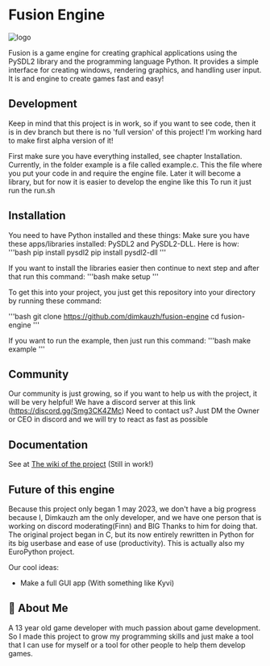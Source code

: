 # Fusion Engine 
![logo](https://user-images.githubusercontent.com/106883655/233103547-5693b2a3-22b9-4b68-ac2a-7220f16d48df.png)

Fusion is a game engine for creating graphical applications using the PySDL2 library and the programming language Python. It provides a simple interface for creating windows, 
rendering graphics, and handling user input. It is and engine to create 
games fast and easy!




## Development

Keep in mind that this project is in work, so if you want to see code, 
then it is in dev branch but there is no 'full version' of this project! 
I'm working hard to make first alpha version of it!

First make sure you have everything installed, see chapter Installation.
Currently, in the folder example is a file called example.c. This the file where you put your code in and require the engine file. Later it will become a library, but for now it is easier to develop the engine like this To run it just run the run.sh


## Installation
You need to have Python installed and these things:
Make sure you have these apps/libraries installed: PySDL2 and PySDL2-DLL.
Here is how:
'''bash 
  pip install pysdl2
  pip install pysdl2-dll
'''

If you want to install the libraries easier then continue to next step and after that run this command:
'''bash 
  make setup
'''

To get this into your project, you just get this repository into your 
directory by running these command:

'''bash
  git clone https://github.com/dimkauzh/fusion-engine
  cd fusion-engine
'''

If you want to run the example, then just run this command:
'''bash
 make example
'''

## Community
Our community is just growing, so if you want to help us with the project, 
it will be very helpful!
We have a discord server at this link (https://discord.gg/Smg3CK4ZMc)
Need to contact us? Just DM the Owner or CEO in discord and we will try to react as fast as possible

## Documentation

See at [The wiki of the project](https://github.com/dimkauzh/fusion-engine/wiki) (Still in work!)

## Future of this engine
Because this project only began 1 may 2023, we don't have a big progress because I, Dimkauzh am the only developer, and we have one person that is working on discord moderating(Finn) and BIG Thanks to him for doing that. The original project began in C, but its now entirely rewritten in Python for its big userbase and ease of use (productivity). This is actually also my EuroPython project.

Our cool ideas:
  - Make a full GUI app (With something like Kyvi)

## 🚀 About Me
A 13 year old game developer with much passion about game development. So I made this project to grow my programming skills and just make a tool that I can use for myself or a tool for other people to help them develop games.


